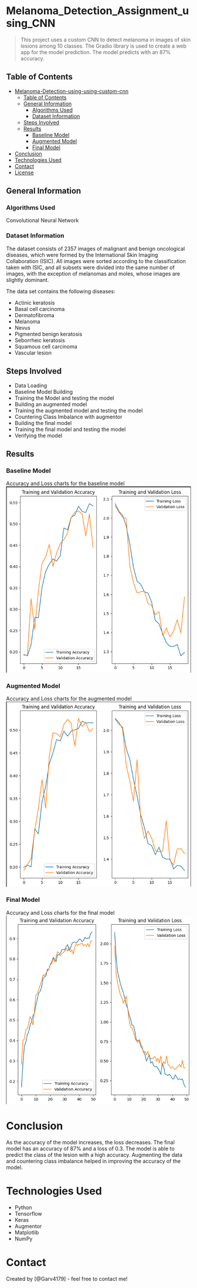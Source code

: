 # Melanoma_Detection_Assignment_using_CNN
>
> This project uses a custom CNN to detect melanoma in images of skin lesions among 10 classes. The Gradio library is used to create a web app for the model prediction. The model predicts with an 87% accuracy.

## Table of Contents

- [Melanoma-Detection-using-using-custom-cnn](#melanoma-detection-assignment-using-custom-cnn)
  - [Table of Contents](#table-of-contents)
  - [General Information](#general-information)
    - [Algorithms Used](#algorithms-used)
    - [Dataset Information](#dataset-information)
  - [Steps Involved](#steps-involved)
  - [Results](#results)
    - [Baseline Model](#baseline-model)
    - [Augmented Model](#augmented-model)
    - [Final Model](#final-model)
- [Conclusion](#conclusion)
- [Technologies Used](#technologies-used)
- [Contact](#contact)
- [License](#license)

<!-- You can include any other section that is pertinent to your problem -->

## General Information

### Algorithms Used

Convolutional Neural Network

### Dataset Information

The dataset consists of 2357 images of malignant and benign oncological diseases, which were formed by the International Skin Imaging Collaboration (ISIC). All images were sorted according to the classification taken with ISIC, and all subsets were divided into the same number of images, with the exception of melanomas and moles, whose images are slightly dominant.

The data set contains the following diseases:

- Actinic keratosis
- Basal cell carcinoma
- Dermatofibroma
- Melanoma
- Nevus
- Pigmented benign keratosis
- Seborrheic keratosis
- Squamous cell carcinoma
- Vascular lesion

## Steps Involved

- Data Loading
- Baseline Model Building
- Training the Model and testing the model
- Building an augmented model
- Training the augmented model and testing the model
- Countering Class Imbalance with augmentor
- Building the final model
- Training the final model and testing the model
- Verifying the model

## Results

### Baseline Model

Accuracy and Loss charts for the baseline model
![Alt text](Baseline%20model.png)

### Augmented Model

Accuracy and Loss charts for the augmented model
![Alt text](Augmented%20model.png)

### Final Model

Accuracy and Loss charts for the final model
![Alt text](Final%20model.png)

# Conclusion

As the accuracy of the model increases, the loss decreases. The final model has an accuracy of 87% and a loss of 0.3. The model is able to predict the class of the lesion with a high accuracy.
Augmenting the data and countering class imbalance helped in improving the accuracy of the model.

# Technologies Used

- Python
- Tensorflow
- Keras
- Augmentor
- Matplotlib
- NumPy

# Contact

Created by [@Garv4179] - feel free to contact me!
